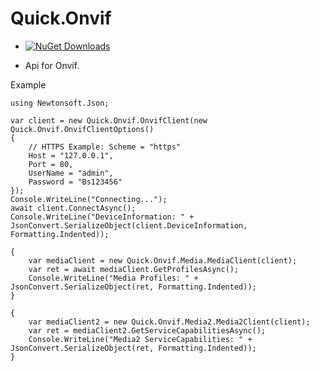 # Quick.Onvif

* [![NuGet Downloads](https://img.shields.io/nuget/dt/Quick.Onvif.svg)](https://www.nuget.org/packages/Quick.Onvif/)

* Api for Onvif.

Example
```
using Newtonsoft.Json;

var client = new Quick.Onvif.OnvifClient(new Quick.Onvif.OnvifClientOptions()
{
    // HTTPS Example: Scheme = "https"
    Host = "127.0.0.1",
    Port = 80,
    UserName = "admin",
    Password = "Bs123456"
});
Console.WriteLine("Connecting...");
await client.ConnectAsync();
Console.WriteLine("DeviceInformation: " + JsonConvert.SerializeObject(client.DeviceInformation, Formatting.Indented));

{
    var mediaClient = new Quick.Onvif.Media.MediaClient(client);
    var ret = await mediaClient.GetProfilesAsync();
    Console.WriteLine("Media Profiles: " + JsonConvert.SerializeObject(ret, Formatting.Indented));
}

{
    var mediaClient2 = new Quick.Onvif.Media2.Media2Client(client);
    var ret = mediaClient2.GetServiceCapabilitiesAsync();
    Console.WriteLine("Media2 ServiceCapabilities: " + JsonConvert.SerializeObject(ret, Formatting.Indented));
}
```
